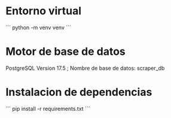 # Entorno virtual
´´´
python -m venv venv
´´´

# Motor de base de datos
 PostgreSQL Version 17.5 ; Nombre de base de datos: scraper_db

# Instalacion de dependencias
´´´
pip install -r requirements.txt
´´´